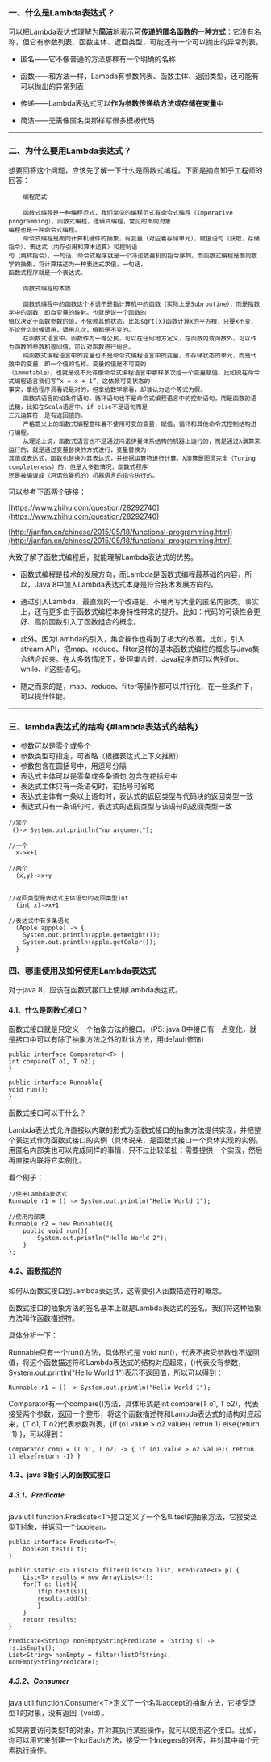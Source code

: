 ### 一、什么是Lambda表达式？

可以把Lambda表达式理解为**简洁**地表示**可传递的匿名函数的一种方式**：它没有名称，但它有参数列表、函数主体、返回类型，可能还有一个可以抛出的异常列表。

* 匿名——它不像普通的方法那样有一个明确的名称

* 函数——和方法一样，Lambda有参数列表、函数主体、返回类型，还可能有可以抛出的异常列表

* 传递——Lambda表达式可以**作为参数传递给方法或存储在变量**中

* 简洁——无需像匿名类那样写很多模板代码

---

### 二、为什么要用Lambda表达式？

想要回答这个问题，应该先了解一下什么是函数式编程。下面是摘自知乎工程师的回答：

```
    编程范式

    函数式编程是一种编程范式，我们常见的编程范式有命令式编程（Imperative programming），函数式编程，逻辑式编程，常见的面向对象
编程也是一种命令式编程。
    命令式编程是面向计算机硬件的抽象，有变量（对应着存储单元），赋值语句（获取，存储指令），表达式（内存引用和算术运算）和控制语
句（跳转指令），一句话，命令式程序就是一个冯诺依曼机的指令序列。而函数式编程是面向数学的抽象，将计算描述为一种表达式求值，一句话，
函数式程序就是一个表达式。

    函数式编程的本质

    函数式编程中的函数这个术语不是指计算机中的函数（实际上是Subroutine），而是指数学中的函数，即自变量的映射。也就是说一个函数的
值仅决定于函数参数的值，不依赖其他状态。比如sqrt(x)函数计算x的平方根，只要x不变，不论什么时候调用，调用几次，值都是不变的。
    在函数式语言中，函数作为一等公民，可以在任何地方定义，在函数内或函数外，可以作为函数的参数和返回值，可以对函数进行组合。
    纯函数式编程语言中的变量也不是命令式编程语言中的变量，即存储状态的单元，而是代数中的变量，即一个值的名称。变量的值是不可变的
（immutable），也就是说不允许像命令式编程语言中那样多次给一个变量赋值。比如说在命令式编程语言我们写“x = x + 1”，这依赖可变状态的
事实，拿给程序员看说是对的，但拿给数学家看，却被认为这个等式为假。
    函数式语言的如条件语句，循环语句也不是命令式编程语言中的控制语句，而是函数的语法糖，比如在Scala语言中，if else不是语句而是
三元运算符，是有返回值的。
    严格意义上的函数式编程意味着不使用可变的变量，赋值，循环和其他命令式控制结构进行编程。
    从理论上说，函数式语言也不是通过冯诺伊曼体系结构的机器上运行的，而是通过λ演算来运行的，就是通过变量替换的方式进行，变量替换为
其值或表达式，函数也替换为其表达式，并根据运算符进行计算。λ演算是图灵完全（Turing completeness）的，但是大多数情况，函数式程序
还是被编译成（冯诺依曼机的）机器语言的指令执行的。
```

可以参考下面两个链接：

[https://www.zhihu.com/question/28292740](https://www.zhihu.com/question/28292740)

[http://janfan.cn/chinese/2015/05/18/functional-programming.html](http://janfan.cn/chinese/2015/05/18/functional-programming.html)

大致了解了函数式编程后，就能理解Lambda表达式的优势。

* 函数式编程是技术的发展方向，而Lambda是函数式编程最基础的内容，所以，Java 8中加入Lambda表达式本身是符合技术发展方向的。

* 通过引入Lambda，最直观的一个改进是，不用再写大量的匿名内部类。事实上，还有更多由于函数式编程本身特性带来的提升。比如：代码的可读性会更好、高阶函数引入了函数组合的概念。

* 此外，因为Lambda的引入，集合操作也得到了极大的改善。比如，引入stream API，把map、reduce、filter这样的基本函数式编程的概念与Java集合结合起来。在大多数情况下，处理集合时，Java程序员可以告别for、while、if这些语句。

* 随之而来的是，map、reduce、filter等操作都可以并行化，在一些条件下，可以提升性能。

---

### 三、lambda表达式的结构 {#lambda表达式的结构}

* 参数可以是零个或多个
* 参数类型可指定，可省略（根据表达式上下文推断）
* 参数包含在圆括号中，用逗号分隔
* 表达式主体可以是零条或多条语句,包含在花括号中
* 表达式主体只有一条语句时，花括号可省略
* 表达式主体有一条以上语句时，表达式的返回类型与代码块的返回类型一致
* 表达式只有一条语句时，表达式的返回类型与该语句的返回类型一致

```
//零个
 ()-> System.out.println("no argument");

//一个
  x->x+1

//两个
  (x,y)->x+y


//返回类型是表达式主体语句的返回类型int
  (int x)->x+1

//表达式中有多条语句
  (Apple appple) -> {
    System.out.println(apple.getWeight());
    System.out.println(apple.getColor());
  }
```

### 四、哪里使用及如何使用Lambda表达式

对于java 8，应该在函数式接口上使用Lambda表达式。

#### 4.1、什么是函数式接口？

函数式接口就是只定义一个抽象方法的接口。（PS: java 8中接口有一点变化，就是接口中可以有除了抽象方法之外的默认方法，用default修饰）

```
public interface Comparator<T> {
int compare(T o1, T o2);
}

public interface Runnable{
void run();
}
```

函数式接口可以干什么？

Lambda表达式允许直接以内联的形式为函数式接口的抽象方法提供实现，并把整个表达式作为函数式接口的实例（具体说来，是函数式接口一个具体实现的实例。用匿名内部类也可以完成同样的事情，只不过比较笨拙：需要提供一个实现，然后再直接内联将它实例化。

看个例子：

```
//使用Lambda表达式
Runnable r1 = () -> System.out.println("Hello World 1");     

//使用内部类
Runnable r2 = new Runnable(){
    public void run(){
        System.out.println("Hello World 2");
    }
};
```

#### 4.2、函数描述符

如何从函数式接口到Lambda表达式，这需要引入函数描述符的概念。

函数式接口的抽象方法的签名基本上就是Lambda表达式的签名。我们将这种抽象方法叫作函数描述符。

具体分析一下：

Runnable只有一个run\(\)方法，具体形式是 void run\(\)，代表不接受参数也不返回值，将这个函数描述符和Lambda表达式的结构对应起来，\(\)代表没有参数，System.out.println\("Hello World 1"\)表示不返回值，所以可以得到：

```
Runnable r1 = () -> System.out.println("Hello World 1");
```

Comparator有一个compare\(\)方法，具体形式是int compare\(T o1, T o2\)，代表接受两个参数，返回一个整形，将这个函数描述符和Lambda表达式的结构对应起来，\(T o1, T o2\)代表参数列表，{if \(o1.value &gt; o2.value\){ retrun 1} else{return -1} }，可以得到：

```
Comparator comp = (T o1, T o2) -> { if (o1.value > o2.value){ retrun 1} else{return -1} }
```

#### 4.3、java 8新引入的函数式接口

##### 4.3.1、Predicate

java.util.function.Predicate&lt;T&gt;接口定义了一个名叫test的抽象方法，它接受泛型T对象，并返回一个boolean。

```
public interface Predicate<T>{
    boolean test(T t);
}

public static <T> List<T> filter(List<T> list, Predicate<T> p) {
    List<T> results = new ArrayList<>();
    for(T s: list){
        if(p.test(s)){
        results.add(s);
        }
    }
    return results;
}

Predicate<String> nonEmptyStringPredicate = (String s) -> !s.isEmpty();
List<String> nonEmpty = filter(listOfStrings, nonEmptyStringPredicate);
```

##### 4.3.2、Consumer

java.util.function.Consumer&lt;T&gt;定义了一个名叫accept的抽象方法，它接受泛型T的对象，没有返回（void）。

如果需要访问类型T的对象，并对其执行某些操作，就可以使用这个接口。比如，你可以用它来创建一个forEach方法，接受一个Integers的列表，并对其中每个元素执行操作。

